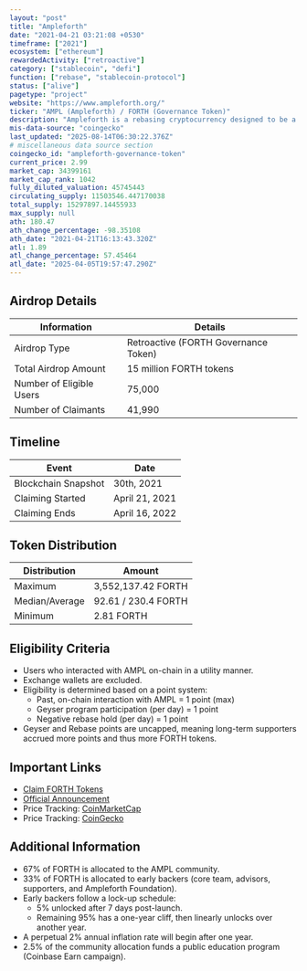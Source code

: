```yaml
---
layout: "post"
title: "Ampleforth"
date: "2021-04-21 03:21:08 +0530"
timeframe: ["2021"]
ecosystem: ["ethereum"]
rewardedActivity: ["retroactive"]
category: ["stablecoin", "defi"]
function: ["rebase", "stablecoin-protocol"]
status: ["alive"]
pagetype: "project"
website: "https://www.ampleforth.org/"
ticker: "AMPL (Ampleforth) / FORTH (Governance Token)"
description: "Ampleforth is a rebasing cryptocurrency designed to be a financial building block for DeFi and traditional finance. It functions independently of traditional banks and lenders of last resort."
mis-data-source: "coingecko"
last_updated: "2025-08-14T06:30:22.376Z"
# miscellaneous data source section
coingecko_id: "ampleforth-governance-token"
current_price: 2.99
market_cap: 34399161
market_cap_rank: 1042
fully_diluted_valuation: 45745443
circulating_supply: 11503546.447170038
total_supply: 15297897.14455933
max_supply: null
ath: 180.47
ath_change_percentage: -98.35108
ath_date: "2021-04-21T16:13:43.320Z"
atl: 1.89
atl_change_percentage: 57.45464
atl_date: "2025-04-05T19:57:47.290Z"
---
```


## Airdrop Details

| Information              | Details                              |
| ------------------------ | ------------------------------------ |
| Airdrop Type             | Retroactive (FORTH Governance Token) |
| Total Airdrop Amount     | 15 million FORTH tokens              |
| Number of Eligible Users | 75,000                               |
| Number of Claimants      | 41,990                               |

## Timeline

| Event               | Date           |
| ------------------- | -------------- |
| Blockchain Snapshot | 30th, 2021     |
| Claiming Started    | April 21, 2021 |
| Claiming Ends       | April 16, 2022 |

## Token Distribution

| Distribution   | Amount              |
| -------------- | ------------------- |
| Maximum        | 3,552,137.42 FORTH  |
| Median/Average | 92.61 / 230.4 FORTH |
| Minimum        | 2.81 FORTH          |

## Eligibility Criteria

- Users who interacted with AMPL on-chain in a utility manner.
- Exchange wallets are excluded.
- Eligibility is determined based on a point system:
  - Past, on-chain interaction with AMPL = 1 point (max)
  - Geyser program participation (per day) = 1 point
  - Negative rebase hold (per day) = 1 point
- Geyser and Rebase points are uncapped, meaning long-term supporters accrued more points and thus more FORTH tokens.

## Important Links

- [Claim FORTH Tokens](https://www.ampleforth.org/governance/claim)
- [Official Announcement](http://blog.ampleforth.org/ampl-forth-realizing-the-full-ecosystem-e2d88ca01691)
- Price Tracking: [CoinMarketCap](https://coinmarketcap.com/currencies/forth)
- Price Tracking: [CoinGecko](https://www.coingecko.com/en/coins/forth)

## Additional Information

- 67% of FORTH is allocated to the AMPL community.
- 33% of FORTH is allocated to early backers (core team, advisors, supporters, and Ampleforth Foundation).
- Early backers follow a lock-up schedule:
  - 5% unlocked after 7 days post-launch.
  - Remaining 95% has a one-year cliff, then linearly unlocks over another year.
- A perpetual 2% annual inflation rate will begin after one year.
- 2.5% of the community allocation funds a public education program (Coinbase Earn campaign).